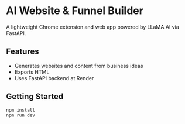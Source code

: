 # AI Website & Funnel Builder

A lightweight Chrome extension and web app powered by LLaMA AI via FastAPI.

## Features
- Generates websites and content from business ideas
- Exports HTML
- Uses FastAPI backend at Render

## Getting Started

```bash
npm install
npm run dev
